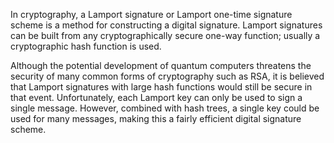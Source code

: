 ﻿In cryptography, a Lamport signature or Lamport one-time signature scheme is a method for constructing a digital signature.
Lamport signatures can be built from any cryptographically secure one-way function; usually a cryptographic hash function is used.

Although the potential development of quantum computers threatens the security of many common forms of cryptography such as RSA, it is believed that Lamport signatures with large hash functions would still be secure in that event.
Unfortunately, each Lamport key can only be used to sign a single message.
However, combined with hash trees, a single key could be used for many messages, making this a fairly efficient digital signature scheme.